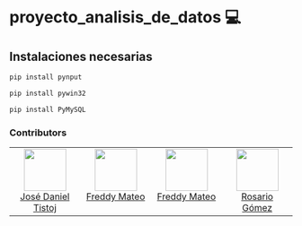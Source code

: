 # proyecto_analisis_de_datos 💻

## Instalaciones necesarias
```sh
pip install pynput
```

```sh
pip install pywin32
```
```sh
pip install PyMySQL
```
### Contributors

<table><tbody><tr><td align="center" valign="top" width="11%">
<a href="https://github.com/danieltistoj">
<img src="https://avatars.githubusercontent.com/u/42653664?v=4" width="75" height="75"><br />
José Daniel Tistoj
</a>
</td><td align="center" valign="top" width="11%">
<a href="https://github.com/Fredy720">
<img src="https://avatars.githubusercontent.com/u/56169346?v=4" width="75" height="75"><br />
Freddy Mateo
</a>
</td><td align="center" valign="top" width="11%">
<a href="https://github.com/elmergustavo">
<img src="https://avatars.githubusercontent.com/u/42653934?v=4" width="75" height="75"><br />
Freddy Mateo
</a>
</td><td align="center" valign="top" width="11%">
<a href="https://github.com/rosariogs">
<img src="https://github.com/rosariogs.png?s=75" width="75" height="75"><br />
Rosario Gómez
</a>
</td></tr></tbody></table>
